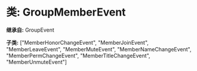 # 类: GroupMemberEvent  
  
**继承自:** GroupEvent  
  
**子类:** ["MemberHonorChangeEvent", "MemberJoinEvent", "MemberLeaveEvent", "MemberMuteEvent", "MemberNameChangeEvent", "MemberPermChangeEvent", "MemberTitleChangeEvent", "MemberUnmuteEvent"]  
  

